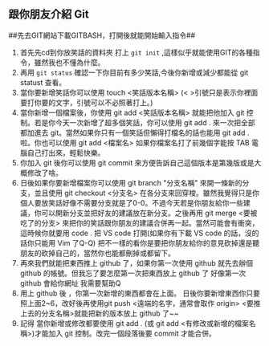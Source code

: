 ## 跟你朋友介紹 Git

##先去GIT網站下載GITBASH，打開後就能開始輸入指令##

1. 首先先cd到你放笑話的資料夾 打上 `git init` ,這樣似乎就能使用GIT的各種指令，雖然我也不懂為什麼。
2. 再用 `git status` 確認一下你目前有多少笑話,今後你新增或減少都能從 git statust 查看。
3. 當你要新增笑話你可以使用 touch <笑話版本名稱> (< >引號只是表示你裡面要打你要的文字，引號可以不必照著打上。)
4. 當你新增一個檔案後，你使用 git add <笑話版本名稱> 就能把他加入 git 控制。若是你今天一次新增了超多個笑話，你可以使用 git add . 來一次把全部都加進去 git。當然如果你只有一個笑話但懶得打檔名的話也能用 git add . 啦。你也可以使用 git add <檔案名> 如果你檔案名打了前幾個字能按 TAB 電腦自己打出來，輕鬆快樂。
5. 你加入 git 後你可以使用 git commit 來方便告訴自己這個版本是第幾版或是大概修改了啥。
6. 日後如果你要新增檔案你可以使用 git branch "分支名稱" 來開一條新的分支，並且使用 git checkout <分支名> 在各分支來回穿梭。雖然我覺得只是你個人要放笑話好像不需要分支就是了0-0。不過今天若是你朋友給你一些建議，你可以開新分支並把好友的建議放在新分支。之後再用 git merge <要被吃了的分支> 來把你的笑話跟你朋友的建議合併再一起。當然可能會有衝突，這時候你就要用 code . 把 VS code 打開(如果你有下載 VS code 的話，沒的話你只能用 Vim 了Q-Q) 把不一樣的看你是要把你朋友給你的意見砍掉還是聽朋友的砍掉自己的，當然你也能都刪掉或都留下。
7. 再來我們就能把東西推上 github 了，如果你第一次使用 github 就先去辦個 github 的帳號。但我忘了要怎麼第一次把東西放上 github 了 好像第一次 github 會給你網址 我需要幫助Q
8. 用上 github 後 ，你第一次新增的東西都會在上面。 日後你要新增東西你只要照上面2~6，改好後再使用git push <遠端的名字，通常會取作 origin> <要推上去的分支名稱>就能把新的版本放上 github 了~~
9. 記得 當你新增或修改都要使用 git add . (或 git add <有修改或新增的檔案名稱>)才能加入 git 控制。改完一個段落後要 commit 才能合併。
